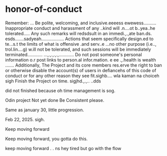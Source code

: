 # honor-of-conduct
Remember:
...
Be polite, welcoming, and inclusive.eeeess
ewewess..........
Inappropriate conduct and harassment of any ..kind will .n....ot b..yea..he tolerated..... Any such remarks will redsdsult in an immedi.,.,ate ban.ds.
esds.......sadyeah..................
Actions that seem specifically design.ed to te...s.t the limits of what is offensive .and serv..e ...no other purpose (i.e.., trol.lin....g) w.ill not be tolerated, and such sessions will be immediately terminated............
...,.,.,.,.,............
Do not post someone's personal information o.r post links to person.al infor.mation. e ee .,.health is wealth
.......
Additionally, The Project and its core members res.erve the right to ban or otherwise disable the account(s) of users in defiancehs of this code of conduct or for any other reason they see fit.sighb....
 wla kaman na choiceh
sigh
Finish the Project on time.  sigjhd.,.,..
..dds

did not finished because oh time management is sog.



Odin project
Not yet done
Be Consistent please.

Same as january 30, little progression.

Feb 22, 2025. sigh.


Keep moving forward

Keep moving forward, you gotta do this.

keep moving forward . . ns
hey
tired but go with the flow 

